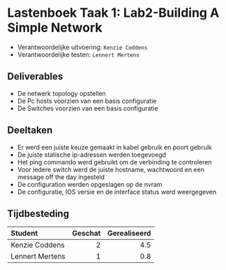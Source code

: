 # Lastenboek Taak 1: Lab2-Building A Simple Network

* Verantwoordelijke uitvoering: `Kenzie Coddens`
* Verantwoordelijke testen: `Lennert Mertens`

## Deliverables

* De netwerk topology opstellen
* De Pc hosts voorzien van een basis configuratie
* De Switches voorzien van een basis configuratie

## Deeltaken

* Er werd een juiste keuze gemaakt in kabel gebruik en poort gebruik
* De juiste statische ip-adressen werden toegevoegd
* Het ping commando werd gebruikt om de verbinding te controleren
* Voor iedere switch werd de juiste hostname, wachtwoord en een message off the day ingesteld
* De configuration werden opgeslagen op de nvram
* De configuratie, IOS versie en de interface status werd weergegeven

## Tijdbesteding

| Student  | Geschat | Gerealiseerd |
| :---     |    ---: |         ---: |
| Kenzie Coddens |    2     |       4.5       |
| Lennert Mertens | 1       |       0.8 |
